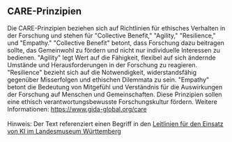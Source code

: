 ## CARE-Prinzipien
Die CARE-Prinzipien beziehen sich auf Richtlinien für ethisches Verhalten in der Forschung und stehen für "Collective Benefit," "Agility," "Resilience," und "Empathy." "Collective Benefit" betont, dass Forschung dazu beitragen sollte, das Gemeinwohl zu fördern und nicht nur individuelle Interessen zu bedienen. "Agility" legt Wert auf die Fähigkeit, flexibel auf sich ändernde Umstände und Herausforderungen in der Forschung zu reagieren. "Resilience" bezieht sich auf die Notwendigkeit, widerstandsfähig gegenüber Misserfolgen und ethischen Dilemmata zu sein. "Empathy" betont die Bedeutung von Mitgefühl und Verständnis für die Auswirkungen der Forschung auf Menschen und Gemeinschaften. Diese Prinzipien sollen eine ethisch verantwortungsbewusste Forschungskultur fördern.
Weitere Informationen: https://www.gida-global.org/care 
</br></br>
Hinweis: Der Text referenziert einen Begriff in den [Leitlinien für den Einsatz von KI im Landesmuseum Württemberg](01_Leitlinien.md)
